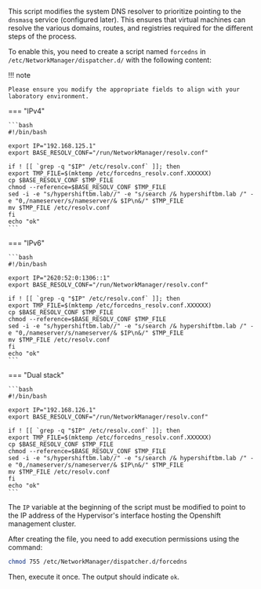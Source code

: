 This script modifies the system DNS resolver to prioritize pointing to the `dnsmasq` service (configured later). This ensures that virtual machines can resolve the various domains, routes, and registries required for the different steps of the process.

To enable this, you need to create a script named `forcedns` in `/etc/NetworkManager/dispatcher.d/` with the following content:

!!! note

    Please ensure you modify the appropriate fields to align with your laboratory environment.

=== "IPv4"

    ```bash
    #!/bin/bash

    export IP="192.168.125.1"
    export BASE_RESOLV_CONF="/run/NetworkManager/resolv.conf"

    if ! [[ `grep -q "$IP" /etc/resolv.conf` ]]; then
    export TMP_FILE=$(mktemp /etc/forcedns_resolv.conf.XXXXXX)
    cp $BASE_RESOLV_CONF $TMP_FILE
    chmod --reference=$BASE_RESOLV_CONF $TMP_FILE
    sed -i -e "s/hypershiftbm.lab//" -e "s/search /& hypershiftbm.lab /" -e "0,/nameserver/s/nameserver/& $IP\n&/" $TMP_FILE
    mv $TMP_FILE /etc/resolv.conf
    fi
    echo "ok"
    ```

=== "IPv6"

    ```bash
    #!/bin/bash

    export IP="2620:52:0:1306::1"
    export BASE_RESOLV_CONF="/run/NetworkManager/resolv.conf"

    if ! [[ `grep -q "$IP" /etc/resolv.conf` ]]; then
    export TMP_FILE=$(mktemp /etc/forcedns_resolv.conf.XXXXXX)
    cp $BASE_RESOLV_CONF $TMP_FILE
    chmod --reference=$BASE_RESOLV_CONF $TMP_FILE
    sed -i -e "s/hypershiftbm.lab//" -e "s/search /& hypershiftbm.lab /" -e "0,/nameserver/s/nameserver/& $IP\n&/" $TMP_FILE
    mv $TMP_FILE /etc/resolv.conf
    fi
    echo "ok"
    ```

=== "Dual stack"

    ```bash
    #!/bin/bash

    export IP="192.168.126.1"
    export BASE_RESOLV_CONF="/run/NetworkManager/resolv.conf"

    if ! [[ `grep -q "$IP" /etc/resolv.conf` ]]; then
    export TMP_FILE=$(mktemp /etc/forcedns_resolv.conf.XXXXXX)
    cp $BASE_RESOLV_CONF $TMP_FILE
    chmod --reference=$BASE_RESOLV_CONF $TMP_FILE
    sed -i -e "s/hypershiftbm.lab//" -e "s/search /& hypershiftbm.lab /" -e "0,/nameserver/s/nameserver/& $IP\n&/" $TMP_FILE
    mv $TMP_FILE /etc/resolv.conf
    fi
    echo "ok"
    ```

The `IP` variable at the beginning of the script must be modified to point to the IP address of the Hypervisor's interface hosting the Openshift management cluster.

After creating the file, you need to add execution permissions using the command:

```bash
chmod 755 /etc/NetworkManager/dispatcher.d/forcedns
```

Then, execute it once. The output should indicate `ok`.

